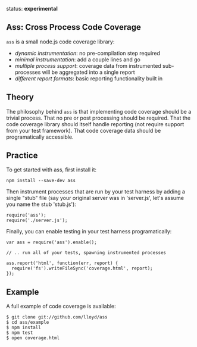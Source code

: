 status: **experimental**

## **Ass**: Cross Process Code Coverage

`ass` is a small node.js code coverage library:

* *dynamic instrumentation*: no pre-compilation step required
* *minimal instrumentation*: add a couple lines and go
* *multiple process support*: coverage data from instrumented sub-processes will be aggregated into a single report
* *different report formats*: basic reporting functionality built in

## Theory

The philosophy behind `ass` is that implementing code coverage should
be a trivial process.  That no pre or post processing should be
required.  That the code coverage library should itself handle
reporting (not require support from your test framework).  That code
coverage data should be programatically accessible.

## Practice

To get started with ass, first install it:

    npm install --save-dev ass

Then instrument processes that are run by your test harness by adding a
single "stub" file (say your original server was in 'server.js', let's assume
you name the stub 'stub.js'):

    require('ass');
    require('./server.js');

Finally, you can enable testing in your test harness programatically:

    var ass = require('ass').enable();

    // .. run all of your tests, spawning instrumented processes

    ass.report('html', function(err, report) {
      require('fs').writeFileSync('coverage.html', report);
    });

## Example

A full example of code coverage is available:

    $ git clone git://github.com/lloyd/ass
    $ cd ass/example
    $ npm install
    $ npm test
    $ open coverage.html
